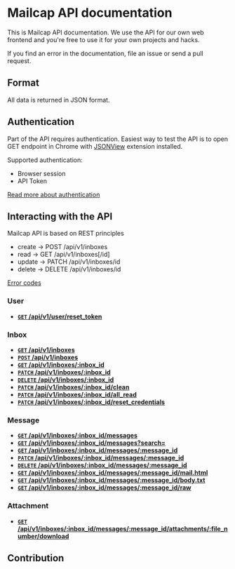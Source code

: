 # Mailcap API documentation

This is Mailcap API documentation. We use the API for our own web frontend and you're free to use it for your own projects and hacks.

If you find an error in the documentation, file an issue or send a pull request.

## Format

All data is returned in JSON format. 

## Authentication

Part of the API requires authentication. Easiest way to test the API is to open GET endpoint in Chrome with [JSONView](https://chrome.google.com/webstore/detail/jsonview/chklaanhfefbnpoihckbnefhakgolnmc) extension installed.

Supported authentication:

- Browser session
- API Token

[Read more about authentication](https://github.com/Mailcap/API/blob/master/v1/authentication.md)

## Interacting with the API

Mailcap API is based on REST principles

- create → POST   /api/v1/inboxes
- read → GET   /api/v1/inboxes[/id]
- update → PATCH /api/v1/inboxes/id
- delete → DELETE   /api/v1/inboxes/id

[Error codes](https://github.com/Mailcap/API/blob/master/v1/error_codes.md)

### User

- [**<code>GET</code> /api/v1/user/reset_token**](https://github.com/Mailcap/API/blob/master/v1/user.md#reset_token)


### Inbox

- [**<code>GET</code> /api/v1/inboxes**](https://github.com/Mailcap/API/blob/master/v1/inbox.md#inboxes)
- [**<code>POST</code> /api/v1/inboxes**](https://github.com/Mailcap/API/blob/master/v1/inbox.md#inbox_create)
- [**<code>GET</code> /api/v1/inboxes/:inbox_id**](https://github.com/Mailcap/API/blob/master/v1/inbox.md#inbox)
- [**<code>PATCH</code> /api/v1/inboxes/:inbox_id**](https://github.com/Mailcap/API/blob/master/v1/inbox.md#patch_inbox)
- [**<code>DELETE</code> /api/v1/inboxes/:inbox_id**](https://github.com/Mailcap/API/blob/master/v1/inbox.md#delte_inbox)
- [**<code>PATCH</code> /api/v1/inboxes/:inbox_id/clean**](https://github.com/Mailcap/API/blob/master/v1/inbox.md#clear)
- [**<code>PATCH</code> /api/v1/inboxes/:inbox_id/all_read**](https://github.com/Mailcap/API/blob/master/v1/inbox.md#all_read)
- [**<code>PATCH</code> /api/v1/inboxes/:inbox_id/reset_credentials**](https://github.com/Mailcap/API/blob/master/v1/inbox.md#reset_credentials)


### Message

- [**<code>GET</code> /api/v1/inboxes/:inbox_id/messages**](https://github.com/Mailcap/API/blob/master/v1/message.md#message)
- [**<code>GET</code> /api/v1/inboxes/:inbox_id/messages?search=**](https://github.com/Mailcap/API/blob/master/v1/message.md#find-messages)
- [**<code>GET</code> /api/v1/inboxes/:inbox_id/messages/:message_id**](https://github.com/Mailcap/API/blob/master/v1/message.md#get-one-message-from-inbox)
- [**<code>PATCH</code> /api/v1/inboxes/:inbox_id/messages/:message_id**](https://github.com/Mailcap/API/blob/master/v1/message.md#update-message-attributes-right-now-available-only-read-attribute-for-modification)
- [**<code>DELETE</code> /api/v1/inboxes/:inbox_id/messages/:message_id**](https://github.com/Mailcap/API/blob/master/v1/message.md#delete-message)
- [**<code>GET</code> /api/v1/inboxes/:inbox_id/messages/:message_id/mail.html**](https://github.com/Mailcap/API/blob/master/v1/message.md#message_html)
- [**<code>GET</code> /api/v1/inboxes/:inbox_id/messages/:message_id/body.txt**](https://github.com/Mailcap/API/blob/master/v1/message.md#message_text)
- [**<code>GET</code> /api/v1/inboxes/:inbox_id/messages/:message_id/raw**](https://github.com/Mailcap/API/blob/master/v1/message.md#message_raw)


### Attachment

- [**<code>GET</code> /api/v1/inboxes/:inbox_id/messages/:message_id/attachments/:file_number/download**](https://github.com/Mailcap/API/blob/master/v1/attachment.md)

## Contribution


